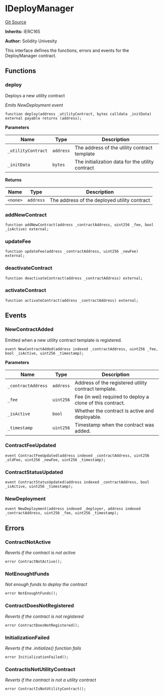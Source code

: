 # IDeployManager
[Git Source](https://github.com/SolidityUniversity/smart-deployer/blob/c9dd3d1ffa736a4cdb7d35a22dc0947979fde8ba/src/DeployManager/IDeployManager.sol)

**Inherits:**
IERC165

**Author:**
Solidity Univesity

This interface defines the functions, errors and events for the DeployManager contract.


## Functions
### deploy

Deploys a new utility contract

*Emits NewDeployment event*


```solidity
function deploy(address _utilityContract, bytes calldata _initData) external payable returns (address);
```
**Parameters**

|Name|Type|Description|
|----|----|-----------|
|`_utilityContract`|`address`|The address of the utility contract template|
|`_initData`|`bytes`|The initialization data for the utility contract|

**Returns**

|Name|Type|Description|
|----|----|-----------|
|`<none>`|`address`|The address of the deployed utility contract|


### addNewContract


```solidity
function addNewContract(address _contractAddress, uint256 _fee, bool _isActive) external;
```

### updateFee


```solidity
function updateFee(address _contractAddress, uint256 _newFee) external;
```

### deactivateContract


```solidity
function deactivateContract(address _contractAddress) external;
```

### activateContract


```solidity
function activateContract(address _contractAddress) external;
```

## Events
### NewContractAdded
Emitted when a new utility contract template is registered.


```solidity
event NewContractAdded(address indexed _contractAddress, uint256 _fee, bool _isActive, uint256 _timestamp);
```

**Parameters**

|Name|Type|Description|
|----|----|-----------|
|`_contractAddress`|`address`|Address of the registered utility contract template.|
|`_fee`|`uint256`|Fee (in wei) required to deploy a clone of this contract.|
|`_isActive`|`bool`|Whether the contract is active and deployable.|
|`_timestamp`|`uint256`|Timestamp when the contract was added.|

### ContractFeeUpdated

```solidity
event ContractFeeUpdated(address indexed _contractAddress, uint256 _oldFee, uint256 _newFee, uint256 _timestamp);
```

### ContractStatusUpdated

```solidity
event ContractStatusUpdated(address indexed _contractAddress, bool _isActive, uint256 _timestamp);
```

### NewDeployment

```solidity
event NewDeployment(address indexed _deployer, address indexed _contractAddress, uint256 _fee, uint256 _timestamp);
```

## Errors
### ContractNotActive
*Reverts if the contract is not active*


```solidity
error ContractNotActive();
```

### NotEnoughtFunds
*Not enough funds to deploy the contract*


```solidity
error NotEnoughtFunds();
```

### ContractDoesNotRegistered
*Reverts if the contract is not registered*


```solidity
error ContractDoesNotRegistered();
```

### InitializationFailed
*Reverts if the .initialize() function fails*


```solidity
error InitializationFailed();
```

### ContractIsNotUtilityContract
*Reverts if the contract is not a utility contract*


```solidity
error ContractIsNotUtilityContract();
```

